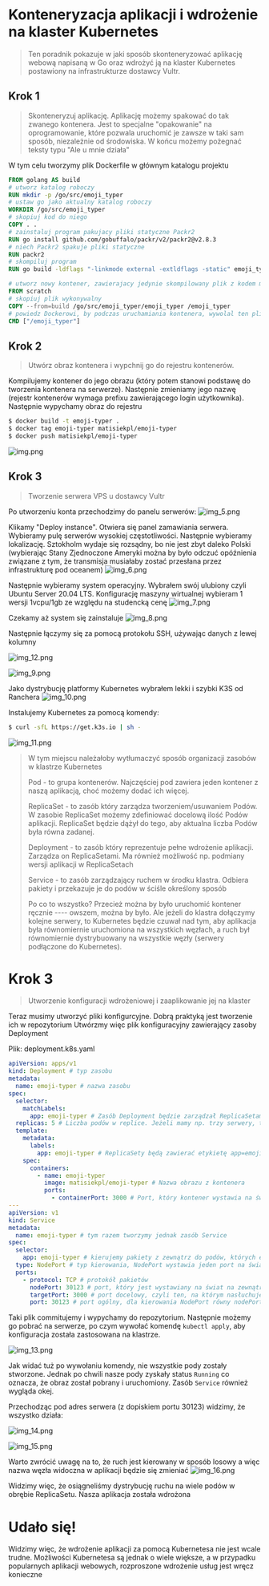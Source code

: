 # Konteneryzacja aplikacji i wdrożenie na klaster Kubernetes
> Ten poradnik pokazuje w jaki sposób skonteneryzować aplikację webową napisaną w Go oraz wdrożyć ją na klaster Kubernetes postawiony na infrastrukturze dostawcy Vultr. 

## Krok 1
> Skonteneryzuj aplikację. Aplikację możemy spakować do tak zwanego kontenera. Jest to specjalne "opakowanie" na oprogramowanie, które pozwala uruchomić je zawsze w taki sam sposób, niezależnie od środowiska. W końcu możemy pożegnać teksty typu "Ale u mnie działa"

W tym celu tworzymy plik Dockerfile w głównym katalogu projektu
```dockerfile
FROM golang AS build
# utworz katalog roboczy
RUN mkdir -p /go/src/emoji_typer
# ustaw go jako aktualny katalog roboczy
WORKDIR /go/src/emoji_typer
# skopiuj kod do niego
COPY . .
# zainstaluj program pakujacy pliki statyczne Packr2
RUN go install github.com/gobuffalo/packr/v2/packr2@v2.8.3
# niech Packr2 spakuje pliki statyczne
RUN packr2 
# skompiluj program
RUN go build -ldflags "-linkmode external -extldflags -static" emoji_typer

# utworz nowy kontener, zawierajacy jedynie skompilowany plik z kodem maszynowym
FROM scratch
# skopiuj plik wykonywalny
COPY --from=build /go/src/emoji_typer/emoji_typer /emoji_typer
# powiedz Dockerowi, by podczas uruchamiania kontenera, wywolal ten plik
CMD ["/emoji_typer"]
```

## Krok 2
> Utwórz obraz kontenera i wypchnij go do rejestru kontenerów.

Kompilujemy kontener do jego obrazu (który potem stanowi podstawę do tworzenia kontenera na serwerze). Następnie zmieniamy jego nazwę (rejestr kontenerów wymaga prefixu zawierającego login użytkownika). Następnie wypychamy obraz do rejestru
```bash
$ docker build -t emoji-typer .
$ docker tag emoji-typer matisiekpl/emoji-typer
$ docker push matisiekpl/emoji-typer
```

![img.png](images/img.png)

## Krok 3
> Tworzenie serwera VPS u dostawcy Vultr

Po utworzeniu konta przechodzimy do panelu serwerów:
![img_5.png](images/img_5.png)

Klikamy "Deploy instance". Otwiera się panel zamawiania serwera. Wybieramy pulę serwerów wysokiej częstotliwości. Następnie wybieramy lokalizację. Sztokholm wydaje się rozsądny, bo nie jest zbyt daleko Polski (wybierając Stany Zjednoczone Ameryki można by było odczuć opóźnienia związane z tym, że transmisja musiałaby zostać przesłana przez infrastrukturę pod oceanem)
![img_6.png](images/img_6.png)

Następnie wybieramy system operacyjny. Wybrałem swój ulubiony czyli Ubuntu Server 20.04 LTS. Konfigurację maszyny wirtualnej wybieram 1 wersji 1vcpu/1gb ze względu na studencką cenę
![img_7.png](images/img_7.png)

Czekamy aż system się zainstaluje
![img_8.png](images/img_8.png)

Następnie łączymy się za pomocą protokołu SSH, używając danych z lewej kolumny

![img_12.png](images/img_12.png)

![img_9.png](images/img_9.png)

Jako dystrybucję platformy Kubernetes wybrałem lekki i szybki K3S od Ranchera
![img_10.png](images/img_10.png)

Instalujemy Kubernetes za pomocą komendy:
```bash
$ curl -sfL https://get.k3s.io | sh -
```
![img_11.png](images/img_11.png)

> W tym miejscu należałoby wytłumaczyć sposób organizacji zasobów w klastrze Kubernetes
> 
> Pod - to grupa kontenerów. Najczęściej pod zawiera jeden kontener z naszą aplikacją, choć możemy dodać ich więcej.
> 
> ReplicaSet - to zasób który zarządza tworzeniem/usuwaniem Podów. W zasobie ReplicaSet możemy zdefiniować docelową ilość Podów aplikacji. ReplicaSet będzie dążył do tego, aby aktualna liczba Podów była równa zadanej. 
>
> Deployment - to zasób który reprezentuje pełne wdrożenie aplikacji. Zarządza on ReplicaSetami. Ma również możliwość np. podmiany wersji aplikacji w ReplicaSetach
> 
> Service - to zasób zarządzający ruchem w środku klastra. Odbiera pakiety i przekazuje je do podów w ściśle określony sposób
> 
> Po co to wszystko? Przecież można by było uruchomić kontener ręcznie ---- owszem, można by było. Ale jeżeli do klastra dołączymy kolejne serwery, to Kubernetes będzie czuwał nad tym, aby aplikacja była równomiernie uruchomiona na wszystkich węzłach, a ruch był równomiernie dystrybuowany na wszystkie węzły (serwery podłączone do Kubernetes).

# Krok 3
> Utworzenie konfiguracji wdrożeniowej i zaaplikowanie jej na klaster

Teraz musimy utworzyć pliki konfigurcyjne. Dobrą praktyką jest tworzenie ich w repozytorium
Utwórzmy więc plik konfiguracyjny zawierający zasoby Deployment 

Plik: deployment.k8s.yaml
```yaml
apiVersion: apps/v1
kind: Deployment # typ zasobu
metadata:
  name: emoji-typer # nazwa zasobu
spec:
  selector:
    matchLabels:
      app: emoji-typer # Zasób Deployment będzie zarządzał ReplicaSetami, których etykieta app=emoji-typer
  replicas: 5 # Liczba podów w replice. Jeżeli mamy np. trzy serwery, to te 5 podów zostanie rozproszone na trzy serwery (czyli za pewne na pierwszy i drugi serwer będą przypadać dwa pody a na ostatni - jeden)
  template:
    metadata:
      labels:
        app: emoji-typer # ReplicaSety będą zawierać etykietę app=emoji-typer
    spec:
      containers:
        - name: emoji-typer
          image: matisiekpl/emoji-typer # Nazwa obrazu z kontenera
          ports:
            - containerPort: 3000 # Port, który kontener wystawia na świat
---
apiVersion: v1
kind: Service
metadata:
  name: emoji-typer # tym razem tworzymy jednak zasób Service
spec:
  selector:
    app: emoji-typer # kierujemy pakiety z zewnątrz do podów, których etykieta app=emoji-typer
  type: NodePort # typ kierowania, NodePort wystawia jeden port na świat
  ports:
    - protocol: TCP # protokół pakietów
      nodePort: 30123 # port, który jest wystawiany na świat na zewnątrz VPS
      targetPort: 3000 # port docelowy, czyli ten, na którym nasłuchuje Pod
      port: 30123 # port ogólny, dla kierowania NodePort równy nodePort
```
Taki plik commitujemy i wypychamy do repozytorium.
Następnie możemy go pobrać na serwerze, po czym wywołać komendę `kubectl apply`, aby konfiguracja została zastosowana na klastrze.

![img_13.png](images/img_13.png)

Jak widać tuż po wywołaniu komendy, nie wszystkie pody zostały stworzone. Jednak po chwili nasze pody zyskały status `Running` co oznacza, że obraz został pobrany i uruchomiony. Zasób `Service` również wygląda okej.

Przechodząc pod adres serwera (z dopiskiem portu 30123) widzimy, że wszystko działa:

![img_14.png](images/img_14.png)

![img_15.png](images/img_15.png)

Warto zwrócić uwagę na to, że ruch jest kierowany w sposób losowy a więc nazwa węzła widoczna w aplikacji będzie się zmieniać
![img_16.png](images/img_16.png)

Widzimy więc, że osiągneliśmy dystrybucję ruchu na wiele podów w obrębie ReplicaSetu. Nasza aplikacja została wdrożona

# Udało się!
Widzimy więc, że wdrożenie aplikacji za pomocą Kubernetesa nie jest wcale trudne. Możliwości Kubernetesa są jednak o wiele większe, a w przypadku popularnych aplikacji webowych, rozproszone wdrożenie usług jest wręcz konieczne